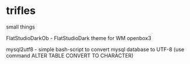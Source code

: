 trifles
=======

small things

FlatStudioDarkOb - FlatStudioDark theme for WM openbox3

mysql2utf8 - simple bash-script to convert mysql database to UTF-8 (use command ALTER TABLE CONVERT TO CHARACTER)